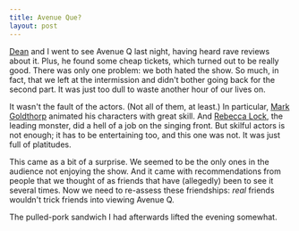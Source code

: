 ```yaml
---
title: Avenue Que?
layout: post
---
```


[Dean](http://blog.unixdaemon.net/) and I went to see Avenue Q last night, having heard
rave reviews about it. Plus, he found some cheap tickets, which turned out to be really
good. There was only one problem: we both hated the show. So much, in fact, that we left
at the intermission and didn't bother going back for the second part. It was just too dull
to waste another hour of our lives on.

It wasn't the fault of the actors. (Not all of them, at least.) In particular, [Mark
Goldthorp](http://www.avenueqthemusical.co.uk/the-show/cast/mark-goldthorp.php) animated
his characters with great skill. And [Rebecca
Lock](http://www.avenueqthemusical.co.uk/the-show/cast/rebecca-lock.php), the leading
monster, did a hell of a job on the singing front. But skilful actors is not enough; it
has to be entertaining too, and this one was not. It was just full of platitudes.

This came as a bit of a surprise. We seemed to be the only ones in the audience not
enjoying the show. And it came with recommendations from people that we thought of as
friends that have (allegedly) been to see it several times. Now we need to re-assess these
friendships: <em>real</em> friends wouldn't trick friends into viewing Avenue Q.

The pulled-pork sandwich I had afterwards lifted the evening somewhat.
